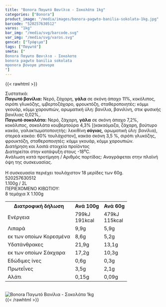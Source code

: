 ```yaml
---
title: "Bonora Παγωτό Βανίλια - Σοκολάτα 1kg"
categories: ["Bonora"]
product_image: "/media/images/bonora-pagwto-banilia-sokolata-1kg.jpg"
barcode: "520257630512"
varos: "1kg"
bar_img: "/media/svg/barcode.svg"
var_img: "/media/svg/varos.svg"
gencat: ["Τρόφιμα"]
tags: ["Παγωτά"]
smeta: ["
Bonora Παγωτο Βανιλια - Σοκολατα
bonora pagwto banilia sokolata
mponora βονορα μπονορα
"]
---
```

{{< rawhtml >}}

<div class="sload93"><div class="product"><div id="sistatika">Συστατικά:</div><div class="alltext"><b>Παγωτό βανίλια:</b> Νερό, ζάχαρη, <b>γάλα</b> σε σκόνη άπαχο 11%, κοκόλιπος, σιρόπι γλυκόζης, ιμβερτοζάχαρο, φρουκτόζη, σταθεροποιητές: κόμμι γκουάρ, κόμμι χαρουπιών, αρωματική ύλη: βανίλια, βανιλίνη, στικ φυσικής βανίλιας 0,02%,.<br><b>Παγωτό σοκολάτα:</b> Νερό, ζάχαρη, <b>γάλα</b> σε σκόνη άπαχο 7,2%, κοκόλιπος, σοκολάτα κουβερτούρα 4,3% [(κακαόμαζα, ζάχαρη, βούτυρο κακάο, γαλακτωματοποιητής: λεκιθίνη <b>σόγιας</b>, αρωματική ύλη: βανίλια), στερεά κακάο: 60% τουλάχιστον], κακάο σκόνη 3,5 %, σιρόπι γλυκόζης, φρουκτόζη, σταθεροποιητές: κόμμι γκουάρ, κόμμι χαρουπιών.</div><div id="loipa">Διατήρηση και λοιπά στοιχεία προϊόντος</div><div class="alltext">Διατηρείται στην κατάψυξη στους -18⁰C.<br>Aνάλωση κατά προτίμηση / Aριθμός παρτίδας: Αναγράφεται στην πλαϊνή όψη της συσκευασίας.<br><br>H συσκευασία περιέχει τουλάχιστον 18 μερίδες των 60g.</div><div id="barcode"><div id="barimage1"></div><span id="bartext">520257630512</span></div><div id="varos"><div id="varosimage1"></div><span id="varostext">1.100g / 2L</span></div><div id="kivotio">ΠΕΡΙΕΧΟΜΕΝΟ ΚΙΒΩΤΙΟΥ:<br>8 τεμάχια Χ 1.100g</div><div class="tabout"><table id="diatable"><tbody><tr><th>Διατροφική δήλωση</th><th>Ανά 100g</th><th>Ανά 60g</th></tr><tr><td class="texr2">Ενέργεια</td><td class="texr">799kJ<br>191kcal</td><td class="texr">479kJ<br>115kcal</td></tr><tr><td class="texr2">Λιπαρά</td><td class="texr">9,9g</td><td class="texr">5,9g</td></tr><tr><td class="gray">εκ των οποίων Κορεσµένα</td><td class="gray2">8,6g</td><td class="gray2">5,2g</td></tr><tr><td class="texr2">Yδατάνθρακες</td><td class="texr">21,9g</td><td class="texr">13,1g</td></tr><tr><td class="gray">εκ των οποίων Σάκχαρα</td><td class="gray2">17,2g</td><td class="gray2">10,3g</td></tr><tr><td class="texr2">Eδώδιμες ίνες</td><td class="texr">0,6g</td><td class="texr">0,3g</td></tr><tr><td class="texr2">Πρωτεΐνες</td><td class="texr">3,5g</td><td class="texr">2,1g</td></tr><tr><td class="texr2">Αλάτι</td><td class="texr">0,15g</td><td class="texr">0,09g</td></tr></tbody></table></div><br><div class="pimg"><img alt="Bonora Παγωτό Βανίλια - Σοκολάτα 1kg" title="Bonora Παγωτό Βανίλια - Σοκολάτα 1kg" src="/media/images/bonora-pagwto-banilia-sokolata-1kg.jpg"></div></div></div>
{{< /rawhtml >}}


